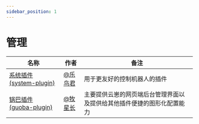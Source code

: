 ```yaml
---
sidebar_position: 1
---
```


# 管理

| 名称  |  作者  | 备注  |
|-------| ----- |------ |
| [系统插件 (system-plugin)](https://github.com/yunzai-org/system) | [@乐鸟君](https://gitee.com/Le-niao) | 用于更友好的控制机器人的插件 |
| [锅巴插件 (guoba-plugin)](https://github.com/guoba-yunzai/guoba-plugin) | [@牧星长](https://github.com/sjlei) | 主要提供云崽的网页端后台管理界面以及提供给其他插件便捷的图形化配置能力 |

